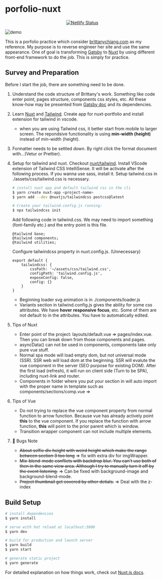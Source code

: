 # porfolio-nuxt

<p align="center">
    <a href="https://app.netlify.com/sites/elated-payne-b4209a/deploys" target="_blank">
        <img src="https://api.netlify.com/api/v1/badges/8211a0c0-ee7b-4258-ab3d-2bb1757dbc32/deploy-status" alt="Netlify Status" />
    </a>
</p>

![demo](https://a.storyblok.com/f/118480/3074x2000/74c5a572dc/portfolio_screenshot_1.png)

This is a porfolio practice which consider [brittanychiang.com](https://brittanychiang.com) as my reference. My purpose is to reverse engineer her site and use the same appearance. One of goal is transforming [Gatsby](https://www.gatsbyjs.org/docs/) to [Nuxt](https://nuxtjs.org/) by using different front-end framework to do the job. This is simply for practice.

## Survey and Preparation

Before I start the job, there are something need to be done.

1. Understand the code structure of Brittany's work. Something like code enter point, pages structure, components css styles, etc. All these know-how may be presented from [Gatsby doc](https://www.gatsbyjs.org/docs/) and its dependencies.

2. Learn [Nuxt](https://nuxtjs.org/) and [Tailwind](https://tailwindcss.com/). Create app for nuxt-portfolio and install extension for tailwind in vscode.

    - when you are using Tailwind css, it better start from mobile to larger screen. The repondsive functionality is using **min-width (height)** instead of min-width (height).

3. Formatter needs to be settled down. By right click the format document with...(Vetur or Prettier).

4. Setup for tailwind and nuxt. Checkout [nuxt/tailwind](https://tailwindcss.nuxtjs.org/). Install VScode extension of Tailwind CSS IntelliSense. It will be activate after the following process. If you wanna use sass, install it. Setup tailwind.css in ./assets/css/tailwind.css is necessary.

    ```bash
    # install nuxt app and default tailwind css in the cli
    $ yarn create nuxt-app <project-name>
    $ yarn add --dev @nuxtjs/tailwindcss postcss@latest

    # Create your tailwind.config.js running:
    $ npx tailwindcss init
    ```

    Add following code in tailwind.css. We may need to import something (font-family etc.) and the entry point is this file.

    ```
    @tailwind base;
    @tailwind components;
    @tailwind utilities;
    ```

    Configure tailwindcss property in nuxt.config.js. (Unnecessary)

    ```
    export default {
        tailwindcss: {
            cssPath: '~/assets/css/tailwind.css',
            configPath: 'tailwind.config.js',
            exposeConfig: false,
            config: {}
        }
    }
    ```

    - Beginning loader svg animation is in ./components/loader.js
    - Variants section in tailwind.config.js gives the ability for some css attributes. We have **hover** **responsive** **focus**, etc. Some of them are not default to in the attributes. You have to automatically edited.

5. Tips of Nuxt

    - Enter point of the project: layouts/default.vue => pages/index.vue. Then you can break down from those components and pages.
    - asyncData() can not be used in components, components take only pure vue stuff.
    - Normal spa mode will load empty dom, but not universal mode (SSR). SSR web will load dom at the beginning. SSR will evalute the vue component in the server (SEO purpose for existing DOM). After the first load (refresh), it will run on client side (Turn to be SPA), including nuxt-link and router.
    - Components in folder where you put your section in will auto import with the proper name in template such as components/sections/comp.vue => <SectionsComp />

6. Tips of Vue

    - Do not trying to replace the vue component property from normal function to arrow function. Because vue has already actively point **this** to the vue component. If you replace the function with arrow function, **this** will point to the prior parent which is window.
    - Transition wrapper component can not include multiple elements.

7. 🐛 Bugs Note

    - ~~About selfie div height with weird height which make the range between section 3 too long~~ => fix with extra div for imgWrapper.
    - ~~Mix-blend-mode conflicts with backdrop blur. You can't use both of then in the same view area. Although I try to manually turn it off by the event listening.~~ => Can be fixed with background-image and background-blend-mode.
    - ~~Project thumbnail get covered by other detials.~~ => Deal with the z-index

## Build Setup

```bash
# install dependencies
$ yarn install

# serve with hot reload at localhost:3000
$ yarn dev

# build for production and launch server
$ yarn build
$ yarn start

# generate static project
$ yarn generate
```

For detailed explanation on how things work, check out [Nuxt.js docs](https://nuxtjs.org).
